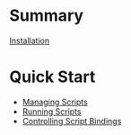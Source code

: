 # Summary

[Installation](./installation.md)

# Quick Start

- [Managing Scripts](./managing-scripts.md)
- [Running Scripts](./running-scripts.md)
- [Controlling Script Bindings](./controlling-script-bindings.md)